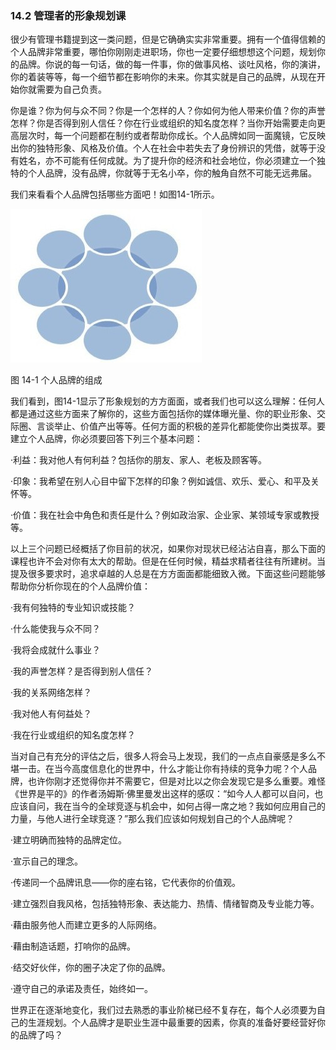 ### 14.2 管理者的形象规划课

很少有管理书籍提到这一类问题，但是它确确实实非常重要。拥有一个值得信赖的个人品牌非常重要，哪怕你刚刚走进职场，你也一定要仔细想想这个问题，规划你的品牌。你说的每一句话，做的每一件事，你的做事风格、谈吐风格，你的演讲，你的着装等等，每一个细节都在影响你的未来。你其实就是自己的品牌，从现在开始你就需要为自己负责。

你是谁？你为何与众不同？你是一个怎样的人？你如何为他人带来价值？你的声誉怎样？你是否得到别人信任？你在行业或组织的知名度怎样？当你开始需要走向更高层次时，每一个问题都在制约或者帮助你成长。个人品牌如同一面魔镜，它反映出你的独特形象、风格及价值。个人在社会中若失去了身份辨识的凭借，就等于没有姓名，亦不可能有任何成就。为了提升你的经济和社会地位，你必须建立一个独特的个人品牌，没有品牌，你就等于无名小卒，你的触角自然不可能无远弗届。

我们来看看个人品牌包括哪些方面吧！如图14-1所示。

![](images/image01442.jpeg)

图 14-1 个人品牌的组成 

我们看到，图14-1显示了形象规划的方方面面，或者我们也可以这么理解：任何人都是通过这些方面来了解你的，这些方面包括你的媒体曝光量、你的职业形象、交际圈、言谈举止、价值产出等等。任何方面的积极的差异化都能使你出类拔萃。要建立个人品牌，你必须要回答下列三个基本问题：

·利益：我对他人有何利益？包括你的朋友、家人、老板及顾客等。

·印象：我希望在别人心目中留下怎样的印象？例如诚信、欢乐、爱心、和平及关怀等。

·价值：我在社会中角色和责任是什么？例如政治家、企业家、某领域专家或教授等。

以上三个问题已经概括了你目前的状况，如果你对现状已经沾沾自喜，那么下面的课程也许不会对你有太大的帮助。但是在任何时候，精益求精者往往有所建树。当提及很多要求时，追求卓越的人总是在方方面面都能细致入微。下面这些问题能够帮助你分析你现在的个人品牌价值：

·我有何独特的专业知识或技能？

·什么能使我与众不同？

·我将会成就什么事业？

·我的声誉怎样？是否得到别人信任？

·我的关系网络怎样？

·我对他人有何益处？

·我在行业或组织的知名度怎样？

当对自己有充分的评估之后，很多人将会马上发现，我们的一点点自豪感是多么不堪一击。在当今高度信息化的世界中，什么才能让你有持续的竞争力呢？个人品牌，也许你刚才还觉得你并不需要它，但是对比以之你会发现它是多么重要。难怪《世界是平的》的作者汤姆斯·佛里曼发出这样的感叹：“如今人人都可以自问，也应该自问，我在当今的全球竞逐与机会中，如何占得一席之地？我如何应用自己的力量，与他人进行全球竞逐？”那么我们应该如何规划自己的个人品牌呢？

·建立明确而独特的品牌定位。

·宣示自己的理念。

·传递同一个品牌讯息——你的座右铭，它代表你的价值观。

·建立强烈自我风格，包括独特形象、表达能力、热情、情绪智商及专业能力等。

·藉由服务他人而建立更多的人际网络。

·藉由制造话题，打响你的品牌。

·结交好伙伴，你的圈子决定了你的品牌。

·遵守自己的承诺及责任，始终如一。

世界正在逐渐地变化，我们过去熟悉的事业阶梯已经不复存在，每个人必须要为自己的生涯规划。个人品牌才是职业生涯中最重要的因素，你真的准备好要经营好你的品牌了吗？
